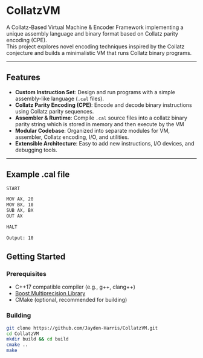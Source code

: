 # CollatzVM

A Collatz-Based Virtual Machine & Encoder Framework implementing a unique assembly language and binary format based on Collatz parity encoding (CPE).  
This project explores novel encoding techniques inspired by the Collatz conjecture and builds a minimalistic VM that runs Collatz binary programs.

---

## Features

- **Custom Instruction Set**: Design and run programs with a simple assembly-like language (`.cal` files).  
- **Collatz Parity Encoding (CPE)**: Encode and decode binary instructions using Collatz parity sequences.  
- **Assembler & Runtime**: Compile `.cal` source files into a collatz binary parity string which is stored in memory and then execute by the VM
- **Modular Codebase**: Organized into separate modules for VM, assembler, Collatz encoding, I/O, and utilities.  
- **Extensible Architecture**: Easy to add new instructions, I/O devices, and debugging tools.

---

## Example .cal file

```bash
START

MOV AX, 20
MOV BX, 10
SUB AX, BX
OUT AX

HALT

```

```bash
Output: 10
```

## Getting Started

### Prerequisites

- C++17 compatible compiler (e.g., g++, clang++)  
- [Boost Multiprecision Library](https://www.boost.org/doc/libs/release/libs/multiprecision/)  
- CMake (optional, recommended for building)

### Building

```bash
git clone https://github.com/Jayden-Harris/CollatzVM.git
cd CollatzVM
mkdir build && cd build
cmake ..
make
